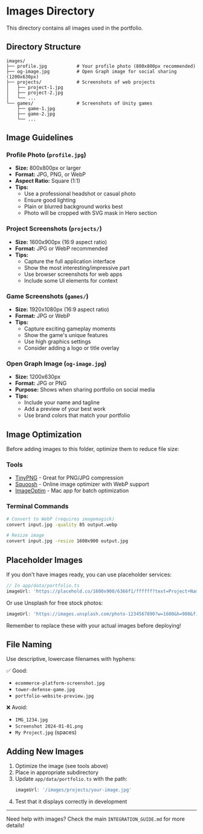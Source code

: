 # Images Directory

This directory contains all images used in the portfolio.

## Directory Structure

```
images/
├── profile.jpg           # Your profile photo (800x800px recommended)
├── og-image.jpg          # Open Graph image for social sharing (1200x630px)
├── projects/             # Screenshots of web projects
│   ├── project-1.jpg
│   ├── project-2.jpg
│   └── ...
└── games/                # Screenshots of Unity games
    ├── game-1.jpg
    ├── game-2.jpg
    └── ...
```

## Image Guidelines

### Profile Photo (`profile.jpg`)
- **Size:** 800x800px or larger
- **Format:** JPG, PNG, or WebP
- **Aspect Ratio:** Square (1:1)
- **Tips:**
  - Use a professional headshot or casual photo
  - Ensure good lighting
  - Plain or blurred background works best
  - Photo will be cropped with SVG mask in Hero section

### Project Screenshots (`projects/`)
- **Size:** 1600x900px (16:9 aspect ratio)
- **Format:** JPG or WebP recommended
- **Tips:**
  - Capture the full application interface
  - Show the most interesting/impressive part
  - Use browser screenshots for web apps
  - Include some UI elements for context

### Game Screenshots (`games/`)
- **Size:** 1920x1080px (16:9 aspect ratio)
- **Format:** JPG or WebP
- **Tips:**
  - Capture exciting gameplay moments
  - Show the game's unique features
  - Use high graphics settings
  - Consider adding a logo or title overlay

### Open Graph Image (`og-image.jpg`)
- **Size:** 1200x630px
- **Format:** JPG or PNG
- **Purpose:** Shows when sharing portfolio on social media
- **Tips:**
  - Include your name and tagline
  - Add a preview of your best work
  - Use brand colors that match your portfolio

## Image Optimization

Before adding images to this folder, optimize them to reduce file size:

### Tools
- [TinyPNG](https://tinypng.com/) - Great for PNG/JPG compression
- [Squoosh](https://squoosh.app/) - Online image optimizer with WebP support
- [ImageOptim](https://imageoptim.com/) - Mac app for batch optimization

### Terminal Commands
```bash
# Convert to WebP (requires imagemagick)
convert input.jpg -quality 85 output.webp

# Resize image
convert input.jpg -resize 1600x900 output.jpg
```

## Placeholder Images

If you don't have images ready, you can use placeholder services:

```typescript
// In app/data/portfolio.ts
imageUrl: 'https://placehold.co/1600x900/6366f1/ffffff?text=Project+Name'
```

Or use Unsplash for free stock photos:
```typescript
imageUrl: 'https://images.unsplash.com/photo-1234567890?w=1600&h=900&fit=crop'
```

Remember to replace these with your actual images before deploying!

## File Naming

Use descriptive, lowercase filenames with hyphens:

✅ Good:
- `ecommerce-platform-screenshot.jpg`
- `tower-defense-game.jpg`
- `portfolio-website-preview.jpg`

❌ Avoid:
- `IMG_1234.jpg`
- `Screenshot 2024-01-01.png`
- `My Project.jpg` (spaces)

## Adding New Images

1. Optimize the image (see tools above)
2. Place in appropriate subdirectory
3. Update `app/data/portfolio.ts` with the path:
   ```typescript
   imageUrl: '/images/projects/your-image.jpg'
   ```
4. Test that it displays correctly in development

---

Need help with images? Check the main `INTEGRATION_GUIDE.md` for more details!

